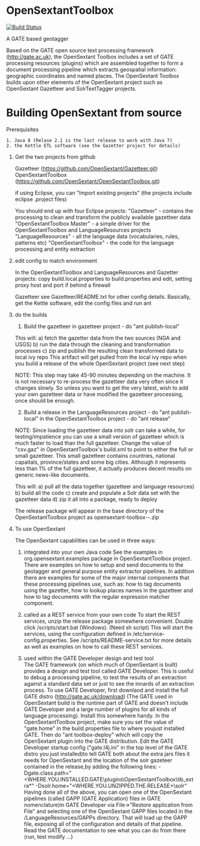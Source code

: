 OpenSextantToolbox
==================

[![Build Status](https://travis-ci.org/OpenSextant/OpenSextantToolbox.svg?branch=master)](https://travis-ci.org/OpenSextant/OpenSextantToolbox)

A GATE based geotagger

Based on the GATE open source text processing framework (http://gate.ac.uk), the OpenSextant Toolbox includes a set 
of GATE processing resources (plugins) which are assembled together to form a document processing pipeline which extracts geospatial information: geographic coordinates and named places. The OpenSextant Toolbox builds upon other elements of the OpenSextant project such as OpenSextant Gazetteer and SolrTextTagger projects.


Building OpenSextant from source
==================

Prerequisites

	1. Java 8 (Relase 2.1 is the last release to work with Java 7)
	2. the Kettle ETL software (see the Gazetter project for details)

1) Get the two projects from github

	Gazetteer (https://github.com/OpenSextant/Gazetteer.git)
	OpenSextantToolbox (https://github.com/OpenSextant/OpenSextantToolbox.git)

	if using Eclipse, you can "Import existing projects" (the projects include eclipse .project files)

	You should end up with four Eclipse projects:
	  "Gazetteer" - contains the processing to clean and transform the publicly available gazetteer data
	  "OpenSextantToolbox Master" - a simple driver for the OpenSextantToolbox and LanguageResources projects
	  "LanguageResources" - all the language data (vocabularies, rules, patterns etc) 
	  "OpenSextantToolbox" - the code for the language processing and entity extraction 

2) edit config to match environment

	In the OpenSextantToolbox and LanguageResources and Gazetter projects:
	 copy build.local.properties to build.properties and edit, setting proxy host and port
	 if behind a firewall
	 
	Gazetteer
	  see Gazetteer/README.txt for other config details. Basically, get the Kettle software,
	  edit the config files and run ant 

3) do the builds

	1) Build the gazetteer 
	   in gazetteer project - do  "ant publish-local"

	  This will:
	   a) fetch the gazetter data from the two sources (NGA and USGS)
	   b) run the data through the cleaning and transformation processes
	   c) zip and publish the resulting clean transformed data to local ivy repo
	  This artifact will get pulled from the local ivy repo when you build a release
	  of the whole OpenSextant project (see next step)

	NOTE: This step may take 45-90 minutes depending on the machine. It is not necessary to re-process
	the gazetteer data very often since it changes slowly. So unless you want to get the very latest,
	 wish to add your own gazetteer data or have modified the gazetteer processing, once should be enough.
 
	2) Build a release
	   in the LanguageResources project - do "ant publish-local"
	   in the OpenSextantToolbox project - do "ant release"

	 NOTE: Since loading the gazetteer data into solr can take a while, for testing/impatience you can use
	 a small version of gazetteer which is much faster to load than the full gazetteer. Change the 
	 value of "csv.gaz" in OpenSextantToolbox's build.xml to point to either the full or small gazetteer. 
	 This small gazetteer contains countries, national capaitals, province/states and some big cities.
	 Although it represents less than 1% of the full gazetteer, it actually produces decent results on
	 generic news-like documents.
  

	This will:
	 a) pull all the data together (gazetteer and language resources)
	 b) build all the code
	 c) create and populate a Solr data set with the gazetteer data
	 d) zip it all into a package, ready to deploy

	The release package will appear in the base directory of the OpenSextantToolbox project as
	 opensextant-toolbox-<version>-<release-data>.zip


4) To use OpenSextant

	The OpenSextant capabilities can be used in three ways:
	1) integrated into your own Java code
	    See the examples in org.opensextant.examples package in
	    OpenSextantToolbox project. There are examples on how to
	    setup and send documents to the geotagger and general purpose
	    entity extractor pipelines. In addition there are examples for
	    some of the major internal components that these processing
	    pipelines use, such as:
	     how to tag documents using the gazetter,
	     how to lookup places names in the gazetteer and
	     how to tag documents with the regular expression matcher component.

	2) called as a REST service from your own code
 	  To start the REST services, unzip the release package somewhere convenient.
 	  Double click <release-dir>/scripts/start.bat (Windows). (Need sh script)
 	  This will start the services, using the configuration defined in
 	  <release-dir>/etc/service-config.properties.
 	  See <release-dir>/scripts/README-service.txt for more details as well
 	  as examples on how to call these REST services.

	3) used within the GATE Developer design and test tool   
	   The GATE framework (on which much of OpenSextant is built)
	   provides a design and test tool called GATE Developer. This is
	   useful to debug a processing pipeline, to test the results
	   of an extraction against a standard data set or
	   just to see the innards of an extraction process. To use
	   GATE Developer, first downlaod and install the full GATE distro
	   (http://gate.ac.uk/download) (The GATE used in OpenSextant build
	   is the runtime part of GATE and doesn't include GATE Developer and
	   a large number of plugins for all kinds of language processing).
	   Install this somewhere handy. In the OpenSextantToolbox project,
	   make sure you set the value of "gate.home" in the build.properties
	   file to where youjust installed GATE. Then do "ant toolbox-deploy"
	   which will copy the OpenSextant plugin into the GATE distribution.
	   Edit the GATE Developer startup config ("gate.l4j.ini" in the top
	   level of the GATE distro you just installed)to tell GATE both about
	   the extra jars files it needs for OpenSextant and the location of the
	   solr gazeteer contained in the release,by adding the following lines:
	     -Dgate.class.path="<WHERE.YOU.INSTALLED.GATE\plugins\OpenSextantToolbox\lib_extra\*"
	     -Dsolr.home="<WHERE.YOU.UNZIPPED.THE.RELEASE>\solr"
       Having done all of the above, you can open one of the OpenSextant pipelines
       (called GAPP (GATE Application) files in GATE nomenclature)in GATE Developer
       via File->"Restore application from File" and selecting one of the OpenSextant
       GAPP files located in the <release-dir>/LanguageResources/GAPPs directory.
       That will load up the GAPP file, exposing all of the configuration and details
       of that pipeline. Read the GATE documentation to see what you can do from there
       (run, test modify ...)
